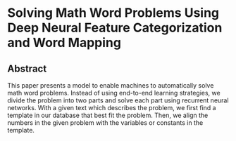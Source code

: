 # Solving Math Word Problems Using Deep Neural Feature Categorization and Word Mapping



## Abstract

This paper presents a model to enable machines to automatically solve math word problems. Instead of using end-to-end learning strategies, we divide the problem into two parts and solve each part using recurrent neural networks. With a given text which describes the problem, we first find a template in our database that best fit the problem. Then, we align the numbers in the given problem with the variables or constants in the template.

